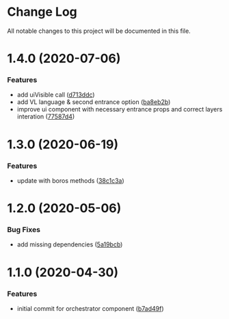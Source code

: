 # Change Log

All notable changes to this project will be documented in this file.

# 1.4.0 (2020-07-06)


### Features

* add uiVisible call ([d713ddc](https://github.com/SUI-Components/schibsted-spain-components/commit/d713ddc4122638820db526d8496d4d16ad1389a3))
* add VL language & second entrance option ([ba8eb2b](https://github.com/SUI-Components/schibsted-spain-components/commit/ba8eb2bf97885b95f9c2a02dc3703802f521c6a1))
* improve ui component with necessary entrance  props and correct layers interation ([77587d4](https://github.com/SUI-Components/schibsted-spain-components/commit/77587d4cce0371d6b74055e2be1406e7ec100aca))



# 1.3.0 (2020-06-19)


### Features

* update with boros methods ([38c1c3a](https://github.com/SUI-Components/schibsted-spain-components/commit/38c1c3a87f86e546522d8872eb459ef77eb7b908))



# 1.2.0 (2020-05-06)


### Bug Fixes

* add missing dependencies ([5a19bcb](https://github.com/SUI-Components/schibsted-spain-components/commit/5a19bcb6f0e796285e87117ddb8ab605bc022a8c))



# 1.1.0 (2020-04-30)


### Features

* initial commit for orchestrator component ([b7ad49f](https://github.com/SUI-Components/schibsted-spain-components/commit/b7ad49f50a6996a13b8c96937df14217aaa19633))



